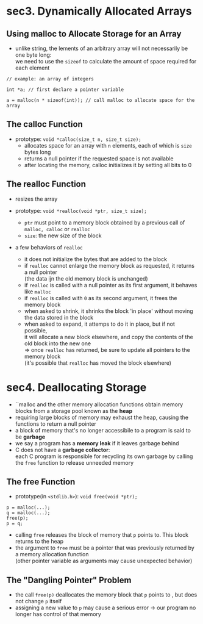 # sec3. Dynamically Allocated Arrays

## Using malloc to Allocate Storage for an Array
- unlike string, the lements of an arbitrary array will not necessarily be one byte long:  
  we need to use the ``sizeof`` to calculate the amount of space required for each element

```
// example: an array of integers

int *a; // first declare a pointer variable

a = malloc(n * sizeof(int)); // call malloc to allocate space for the array
```

## The calloc Function
- prototype: ``void *calloc(size_t n, size_t size);``
    - allocates space for an array with ``n`` elements, each of which is ``size`` bytes long
    - returns a null pointer if the requested space is not available
    - after locating the memory, calloc initializes it by setting all bits to 0

## The realloc Function
- resizes the array
- prototype: ``void *realloc(void *ptr, size_t size);``
    - ``ptr`` must point to a memory block obtained by a previous call of ``malloc, calloc`` or ``realloc``
    - ``size``: the new size of the block

- a few behaviors of ``realloc``
  - it does not initialize the bytes that are added to the block
  - if ``realloc`` cannot enlarge the memory block as requested, it returns a null pointer  
    (the data ijn the old memory block is unchanged)
  - if ``realloc`` is called with a null pointer as its first argument, it behaves like ``malloc``
  - if ``realloc`` is called with ``0`` as its second argument, it frees the memory block
  - when asked to shrink, it shrinks the block 'in place' without moving the data stored in the block
  - when asked to expand, it attemps to do it in place, but if not possible,   
  it will allocate a new block elsewhere, and copy the contents of the old block into the new one  
  => once ``realloc`` has returned, be sure to update all pointers to the memory block  
    (it's possible that ``realloc`` has moved the block elsewhere)

# sec4. Deallocating Storage
- ``malloc and the other memory allocation functions obtain memory blocks from a storage pool known as the __heap__
- requiring large blocks of memory may exhaust the heap, causing the functions to return a null pointer
- a block of memory that's no longer accessibile to a program is said to be __garbage__
- we say a program has a __memory leak__ if it leaves garbage behind
- C does not have a __garbage collector__:   
each C program is responsible for recycling its own garbage by calling the ``free`` function to release unneeded memory

## The free Function
- prototype(in ``<stdlib.h>``): ``void free(void *ptr);``

```
p = malloc(...);
q = malloc(...);
free(p);
p = q;
```

- calling ``free`` releases the block of memory that ``p`` points to. This block returns to the heap
- the argument to ``free`` must be a pointer that was previously returned by a memory allocation function  
  (other pointer variable as arguments may cause unexpected behavior)

## The "Dangling Pointer" Problem
- the call `free(p)` deallocates the memory block that `p` points to , but does not change `p` itself
- assigning a new value to `p` may cause a serious error -> our program no longer has control of that memory
